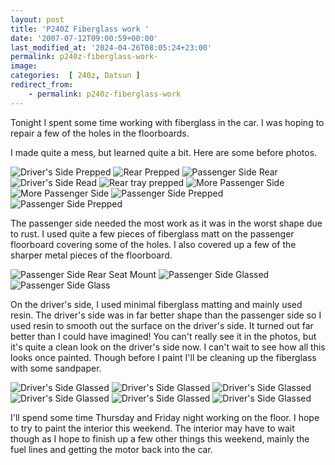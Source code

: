 ```yaml
---
layout: post
title: 'P240Z Fiberglass work '
date: '2007-07-12T09:00:59+00:00'
last_modified_at: '2024-04-26T08:05:24+23:00'
permalink: p240z-fiberglass-work-
image: 
categories:  [ 240z, Datsun ]
redirect_from:
    - permalink: p240z-fiberglass-work
---
```

Tonight I spent some time working with fiberglass in the car. I was hoping to repair a few of the holes in the floorboards.

I made quite a mess, but learned quite a bit. Here are some before photos.

![Driver's Side Prepped](http://farm2.static.flickr.com/1239/782283845_4a98080c53_s.jpg)
![Rear Prepped](http://farm2.static.flickr.com/1191/782279103_f6dc23edc9_s.jpg)
![Passenger Side Rear](http://farm2.static.flickr.com/1405/783148832_a6df33f0c1_s.jpg)
![Driver's Side Read](http://farm2.static.flickr.com/1163/782269191_d6fa0b7cc4_s.jpg)
![Rear tray prepped](http://farm2.static.flickr.com/1263/782264087_70a0e9c215_s.jpg)
![More Passenger Side](http://farm2.static.flickr.com/1389/782259683_327fb1836a_s.jpg)
![More Passenger Side](http://farm2.static.flickr.com/1406/782254643_7c9e474a2d_s.jpg)
![Passenger Side Prepped](http://farm2.static.flickr.com/1253/783124258_ae0f26041a_s.jpg)
![Passenger Side Prepped](http://farm2.static.flickr.com/1345/783119184_472925df95_s.jpg)

The passenger side needed the most work as it was in the worst shape due to rust. I used quite a few pieces of fiberglass matt on the passenger floorboard covering some of the holes. I also covered up a few of the sharper metal pieces of the floorboard.

![Passenger Side Rear Seat Mount](http://farm2.static.flickr.com/1424/783197250_28ce5b432c_s.jpg)
![Passenger Side Glassed](http://farm2.static.flickr.com/1148/782316363_c4d5cd8385_s.jpg)
![Passenger Side Glass](http://farm2.static.flickr.com/1201/782310645_f9e7b3bdf7_s.jpg)

On the driver's side, I used minimal fiberglass matting and mainly used resin. The driver's side was in far better shape than the passenger side so I used resin to smooth out the surface on the driver's side. It turned out far better than I could have imagined! You can't really see it in the photos, but it's quite a clean look on the driver's side now. I can't wait to see how all this looks once painted. Though before I paint I'll be cleaning up the fiberglass with some sandpaper.

![Driver's Side Glassed](http://farm2.static.flickr.com/1257/783180804_24310b5776_s.jpg)
![Driver's Side Glassed](http://farm2.static.flickr.com/1343/782300717_6712bc4068_s.jpg)
![Driver's Side Glassed](http://farm2.static.flickr.com/1260/783171108_1e2817f6d2_s.jpg)
![Driver's Side Glassed](http://farm2.static.flickr.com/1084/782292067_7163ecacfd_s.jpg)
![Driver's Side Glassed](http://farm2.static.flickr.com/1401/783206998_46e11df849_s.jpg)
![Driver's Side Glassed](http://farm2.static.flickr.com/1083/782326631_1c5ecf4a8d_s.jpg)

I'll spend some time Thursday and Friday night working on the floor. I hope to try to paint the interior this weekend. The interior may have to wait though as I hope to finish up a few other things this weekend, mainly the fuel lines and getting the motor back into the car.
